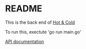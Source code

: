 # README
This is the back end of [Hot & Cold](https://github.com/mervyn-teo/orbital-front-end)

To run this, exectute 'go run main.go'

[API documentation](https://github.com/mervyn-teo/orbital-backend-public/blob/main/orbital_backend-main/API_documentation.md)
